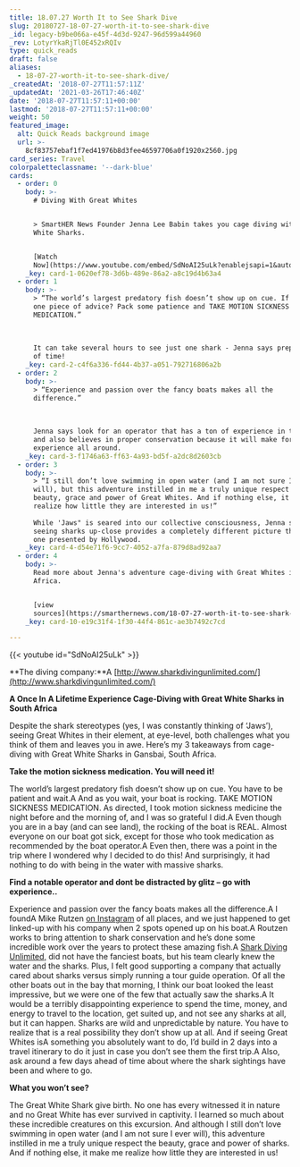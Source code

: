 ```yaml
---
title: 18.07.27 Worth It to See Shark Dive
slug: 20180727-18-07-27-worth-it-to-see-shark-dive
_id: legacy-b9be066a-e45f-4d3d-9247-96d599a44960
_rev: LotyrYkaRjTl0E452xRQIv
type: quick_reads
draft: false
aliases:
  - 18-07-27-worth-it-to-see-shark-dive/
_createdAt: '2018-07-27T11:57:11Z'
_updatedAt: '2021-03-26T17:46:40Z'
date: '2018-07-27T11:57:11+00:00'
lastmod: '2018-07-27T11:57:11+00:00'
weight: 50
featured_image:
  alt: Quick Reads background image
  url: >-
    8cf83757ebaf1f7ed41976b8d3fee46597706a0f1920x2560.jpg
card_series: Travel
colorpaletteclassname: '--dark-blue'
cards:
  - order: 0
    body: >-
      # Diving With Great Whites


      > SmartHER News Founder Jenna Lee Babin takes you cage diving with Great
      White Sharks.


      [Watch
      Now](https://www.youtube.com/embed/SdNoAI25uLk?enablejsapi=1&autoplay=1&rel=0)
    _key: card-1-0620ef78-3d6b-489e-86a2-a8c19d4b63a4
  - order: 1
    body: >-
      > “The world’s largest predatory fish doesn’t show up on cue. If I have
      one piece of advice? Pack some patience and TAKE MOTION SICKNESS
      MEDICATION.”  
        
        
        
      It can take several hours to see just one shark - Jenna says prepare ahead
      of time!
    _key: card-2-c4f6a336-fd44-4b37-a051-792716806a2b
  - order: 2
    body: >-
      > “Experience and passion over the fancy boats makes all the
      difference.”  
        
        
        
      Jenna says look for an operator that has a ton of experience in the area
      and also believes in proper conservation because it will make for a better
      experience all around.
    _key: card-3-f1746a63-ff63-4a93-bd5f-a2dc8d2603cb
  - order: 3
    body: >-
      > “I still don’t love swimming in open water (and I am not sure I ever
      will), but this adventure instilled in me a truly unique respect for the
      beauty, grace and power of Great Whites. And if nothing else, it made me
      realize how little they are interested in us!”  
        
      While 'Jaws" is seared into our collective consciousness, Jenna says
      seeing sharks up-close provides a completely different picture than the
      one presented by Hollywood.
    _key: card-4-d54e71f6-9cc7-4052-a7fa-879d8ad92aa7
  - order: 4
    body: >-
      Read more about Jenna's adventure cage-diving with Great Whites in South
      Africa.


      [view
      sources](https://smarthernews.com/18-07-27-worth-it-to-see-shark-dive/)
    _key: card-10-e19c31f4-1f30-44f4-861c-ae3b7492c7cd

---
```

{{< youtube id="SdNoAI25uLk" >}}

**The diving company:**A [http://www.sharkdivingunlimited.com/](http://www.sharkdivingunlimited.com/)

**A Once In A Lifetime Experience Cage-Diving with Great White Sharks in South Africa**

Despite the shark stereotypes (yes, I was constantly thinking of ‘Jaws’), seeing Great Whites in their element, at eye-level, both challenges what you think of them and leaves you in awe. Here’s my 3 takeaways from cage-diving with Great White Sharks in Gansbai, South Africa.

**Take the motion sickness medication. You will need it!**

The world’s largest predatory fish doesn’t show up on cue. You have to be patient and wait.A And as you wait, your boat is rocking. TAKE MOTION SICKNESS MEDICATION. As directed, I took motion sickness medicine the night before and the morning of, and I was so grateful I did.A Even though you are in a bay (and can see land), the rocking of the boat is REAL. Almost everyone on our boat got sick, except for those who took medication as recommended by the boat operator.A Even then, there was a point in the trip where I wondered why I decided to do this! And surprisingly, it had nothing to do with being in the water with massive sharks.

**Find a notable operator and dont be distracted by glitz – go with experience..**

Experience and passion over the fancy boats makes all the difference.A I foundA Mike Rutzen [on Instagram](https://www.instagram.com/mikerutzen/) of all places, and we just happened to get linked-up with his company when 2 spots opened up on his boat.A Routzen works to bring attention to shark conservation and he’s done some incredible work over the years to protect these amazing fish.A [Shark Diving Unlimited,](http://www.sharkdivingunlimited.com/) did not have the fanciest boats, but his team clearly knew the water and the sharks. Plus, I felt good supporting a company that actually cared about sharks versus simply running a tour guide operation. Of all the other boats out in the bay that morning, I think our boat looked the least impressive, but we were one of the few that actually saw the sharks.A It would be a terribly disappointing experience to spend the time, money, and energy to travel to the location, get suited up, and not see any sharks at all, but it can happen. Sharks are wild and unpredictable by nature. You have to realize that is a real possibility they don’t show up at all. And if seeing Great Whites isA something you absolutely want to do, I’d build in 2 days into a travel itinerary to do it just in case you don’t see them the first trip.A Also, ask around a few days ahead of time about where the shark sightings have been and where to go.

**What you won’t see?**

The Great White Shark give birth. No one has every witnessed it in nature and no Great White has ever survived in captivity. I learned so much about these incredible creatures on this excursion. And although I still don’t love swimming in open water (and I am not sure I ever will), this adventure instilled in me a truly unique respect the beauty, grace and power of sharks. And if nothing else, it make me realize how little they are interested in us!